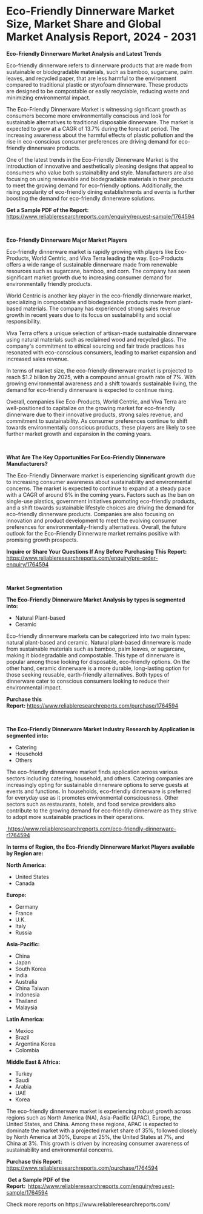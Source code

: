 <p><h1>Eco-Friendly Dinnerware Market Size, Market Share and Global Market Analysis Report, 2024 - 2031</h1></p><p><strong>Eco-Friendly Dinnerware Market Analysis and Latest Trends</strong></p>
<p><p>Eco-friendly dinnerware refers to dinnerware products that are made from sustainable or biodegradable materials, such as bamboo, sugarcane, palm leaves, and recycled paper, that are less harmful to the environment compared to traditional plastic or styrofoam dinnerware. These products are designed to be compostable or easily recyclable, reducing waste and minimizing environmental impact. </p><p>The Eco-Friendly Dinnerware Market is witnessing significant growth as consumers become more environmentally conscious and look for sustainable alternatives to traditional disposable dinnerware. The market is expected to grow at a CAGR of 13.7% during the forecast period. The increasing awareness about the harmful effects of plastic pollution and the rise in eco-conscious consumer preferences are driving demand for eco-friendly dinnerware products.</p><p>One of the latest trends in the Eco-Friendly Dinnerware Market is the introduction of innovative and aesthetically pleasing designs that appeal to consumers who value both sustainability and style. Manufacturers are also focusing on using renewable and biodegradable materials in their products to meet the growing demand for eco-friendly options. Additionally, the rising popularity of eco-friendly dining establishments and events is further boosting the demand for eco-friendly dinnerware solutions.</p></p>
<p><strong>Get a Sample PDF of the Report:&nbsp;</strong> <a href="https://www.reliableresearchreports.com/enquiry/request-sample/1764594">https://www.reliableresearchreports.com/enquiry/request-sample/1764594</a></p>
<p>&nbsp;</p>
<p><strong>Eco-Friendly Dinnerware Major Market Players</strong></p>
<p><p>Eco-friendly dinnerware market is rapidly growing with players like Eco-Products, World Centric, and Viva Terra leading the way. Eco-Products offers a wide range of sustainable dinnerware made from renewable resources such as sugarcane, bamboo, and corn. The company has seen significant market growth due to increasing consumer demand for environmentally friendly products.</p><p>World Centric is another key player in the eco-friendly dinnerware market, specializing in compostable and biodegradable products made from plant-based materials. The company has experienced strong sales revenue growth in recent years due to its focus on sustainability and social responsibility.</p><p>Viva Terra offers a unique selection of artisan-made sustainable dinnerware using natural materials such as reclaimed wood and recycled glass. The company's commitment to ethical sourcing and fair trade practices has resonated with eco-conscious consumers, leading to market expansion and increased sales revenue.</p><p>In terms of market size, the eco-friendly dinnerware market is projected to reach $1.2 billion by 2025, with a compound annual growth rate of 7%. With growing environmental awareness and a shift towards sustainable living, the demand for eco-friendly dinnerware is expected to continue rising.</p><p>Overall, companies like Eco-Products, World Centric, and Viva Terra are well-positioned to capitalize on the growing market for eco-friendly dinnerware due to their innovative products, strong sales revenue, and commitment to sustainability. As consumer preferences continue to shift towards environmentally conscious products, these players are likely to see further market growth and expansion in the coming years.</p></p>
<p>&nbsp;</p>
<p><strong>What Are The Key Opportunities For Eco-Friendly Dinnerware Manufacturers?</strong></p>
<p><p>The Eco-Friendly Dinnerware market is experiencing significant growth due to increasing consumer awareness about sustainability and environmental concerns. The market is expected to continue to expand at a steady pace with a CAGR of around 6% in the coming years. Factors such as the ban on single-use plastics, government initiatives promoting eco-friendly products, and a shift towards sustainable lifestyle choices are driving the demand for eco-friendly dinnerware products. Companies are also focusing on innovation and product development to meet the evolving consumer preferences for environmentally-friendly alternatives. Overall, the future outlook for the Eco-Friendly Dinnerware market remains positive with promising growth prospects.</p></p>
<p><strong>Inquire or Share Your Questions If Any Before Purchasing This Report:</strong> <a href="https://www.reliableresearchreports.com/enquiry/pre-order-enquiry/1764594">https://www.reliableresearchreports.com/enquiry/pre-order-enquiry/1764594</a></p>
<p>&nbsp;</p>
<p><strong>Market Segmentation</strong></p>
<p><strong>The Eco-Friendly Dinnerware Market Analysis by types is segmented into:</strong></p>
<p><ul><li>Natural Plant-based</li><li>Ceramic</li></ul></p>
<p><p>Eco-friendly dinnerware markets can be categorized into two main types: natural plant-based and ceramic. Natural plant-based dinnerware is made from sustainable materials such as bamboo, palm leaves, or sugarcane, making it biodegradable and compostable. This type of dinnerware is popular among those looking for disposable, eco-friendly options. On the other hand, ceramic dinnerware is a more durable, long-lasting option for those seeking reusable, earth-friendly alternatives. Both types of dinnerware cater to conscious consumers looking to reduce their environmental impact.</p></p>
<p><strong>Purchase this Report:&nbsp;</strong><a href="https://www.reliableresearchreports.com/purchase/1764594">https://www.reliableresearchreports.com/purchase/1764594</a></p>
<p>&nbsp;</p>
<p><strong>The Eco-Friendly Dinnerware Market Industry Research by Application is segmented into:</strong></p>
<p><ul><li>Catering</li><li>Household</li><li>Others</li></ul></p>
<p><p>The eco-friendly dinnerware market finds application across various sectors including catering, household, and others. Catering companies are increasingly opting for sustainable dinnerware options to serve guests at events and functions. In households, eco-friendly dinnerware is preferred for everyday use as it promotes environmental consciousness. Other sectors such as restaurants, hotels, and food service providers also contribute to the growing demand for eco-friendly dinnerware as they strive to adopt more sustainable practices in their operations.</p></p>
<p><a href="https://www.reliableresearchreports.com/eco-friendly-dinnerware-r1764594">&nbsp;https://www.reliableresearchreports.com/eco-friendly-dinnerware-r1764594</a></p>
<p><strong>In terms of Region, the Eco-Friendly Dinnerware Market Players available by Region are:</strong></p>
<p>
    <p> <strong> North America: </strong>
        <ul>
            <li>United States</li>
            <li>Canada</li>
        </ul>
        </p> 
    <p> <strong> Europe: </strong>
        <ul>
            <li>Germany</li>
            <li>France</li>
            <li>U.K.</li>
            <li>Italy</li>
            <li>Russia</li>
        </ul>
        </p> 
    <p> <strong> Asia-Pacific: </strong>
        <ul>
            <li>China</li>
            <li>Japan</li>
            <li>South Korea</li>
            <li>India</li>
            <li>Australia</li>
            <li>China Taiwan</li>
            <li>Indonesia</li>
            <li>Thailand</li>
            <li>Malaysia</li>
        </ul>
        </p> 
    <p> <strong> Latin America: </strong>
        <ul>
            <li>Mexico</li>
            <li>Brazil</li>
            <li>Argentina Korea</li>
            <li>Colombia</li>
        </ul>
        </p> 
    <p> <strong> Middle East & Africa: </strong>
        <ul>
            <li>Turkey</li>
            <li>Saudi</li>
            <li>Arabia</li>
            <li>UAE</li>
            <li>Korea</li>
        </ul>
    </p>
    </p>
<p><p>The eco-friendly dinnerware market is experiencing robust growth across regions such as North America (NA), Asia-Pacific (APAC), Europe, the United States, and China. Among these regions, APAC is expected to dominate the market with a projected market share of 35%, followed closely by North America at 30%, Europe at 25%, the United States at 7%, and China at 3%. This growth is driven by increasing consumer awareness of sustainability and environmental concerns.</p></p>
<p><strong>Purchase this Report: </strong><a href="https://www.reliableresearchreports.com/purchase/1764594">https://www.reliableresearchreports.com/purchase/1764594</a></p>
<p>&nbsp;<strong>Get a Sample PDF of the Report:&nbsp;&nbsp;</strong><a href="https://www.reliableresearchreports.com/enquiry/request-sample/1764594">https://www.reliableresearchreports.com/enquiry/request-sample/1764594</a></p>
<p><strong></strong></p>
<p>Check more reports on https://www.reliableresearchreports.com/</p>